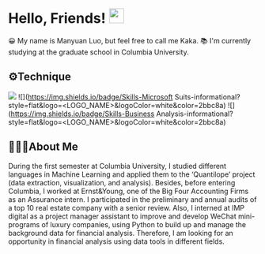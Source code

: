 # Hello, Friends! <img src="https://raw.githubusercontent.com/MartinHeinz/MartinHeinz/master/wave.gif" width="30px">

😀 My name is Manyuan Luo, but feel free to call me Kaka.
📚 I'm currently studying at the graduate school in Columbia University.

## ⚙️Technique

![](https://img.shields.io/badge/Skills-Python-informational?style=flat&logo=<LOGO_NAME>&logoColor=white&color=2bbc8a)
![](https://img.shields.io/badge/Skills-Microsoft Suits-informational?style=flat&logo=<LOGO_NAME>&logoColor=white&color=2bbc8a)
![](https://img.shields.io/badge/Skills-Business Analysis-informational?style=flat&logo=<LOGO_NAME>&logoColor=white&color=2bbc8a)

## 👩🏻‍🎓About Me
During the first semester at Columbia University, I studied different languages in Machine Learning and applied them to the ‘Quantilope’ project (data extraction, visualization, and analysis). 
Besides, before entering Columbia, I worked at Ernst&Young, one of the Big Four Accounting Firms as an Assurance intern. I participated in the preliminary and annual audits of a top 10 real estate company with a senior review. Also, I interned at IMP digital as a project manager assistant to improve and develop WeChat mini-programs of luxury companies, using Python to build up and manage the background data for financial analysis. 
Therefore, I am looking for an opportunity in financial analysis using data tools in different fields.

